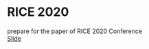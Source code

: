 # RICE 2020
prepare for the paper of RICE 2020 Conference
<br>
<a href = "https://docs.google.com/presentation/d/e/2PACX-1vTR-0Cpa0T253GmkdQs8iKQB_8mZgQWhipqlb7vJL9ih52IW_DoP56XhcYEyhEKj1bDvU1fLXAQ4EHE/pub?start=false&loop=false&delayms=3000" target="_blank">Slide</a>




